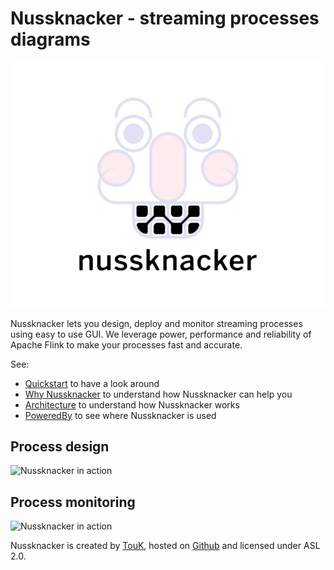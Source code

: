 Nussknacker - streaming processes diagrams
==========================================
![logo](img/nussknacker_small.jpg)

Nussknacker lets you design, deploy and monitor streaming processes using easy to use GUI. We leverage power, performance and reliability of Apache Flink to make your processes fast and accurate.

See:
* [Quickstart](Quickstart.md) to have a look around
* [Why Nussknacker](WhyNussknacker.md) to understand how Nussknacker can help you
* [Architecture](Architecture.md) to understand how Nussknacker works
* [PoweredBy](PoweredBy.md) to see where Nussknacker is used

Process design
-----------------
![Nussknacker in action](img/screen1b.jpg)

Process monitoring
------------------
![Nussknacker in action](img/screen2a.jpg)

Nussknacker is created by [TouK](https://touk.pl), hosted on [Github](https://github.com/touk/nussknacker) and licensed under ASL 2.0.